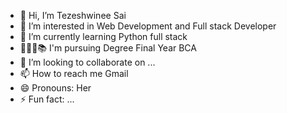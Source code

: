 - 👋 Hi, I’m Tezeshwinee Sai
- 👀 I’m interested in Web Development and Full stack Developer
- 🌱 I’m currently learning  Python full stack
- 👩🏻‍🎓📚 I'm pursuing Degree Final Year BCA
- 💞️ I’m looking to collaborate on ...
- 📫 How to reach me Gmail
- 😄 Pronouns: Her
- ⚡ Fun fact: ...

<!---
TezuSai555/TezuSai555 is a ✨ special ✨ repository because its `README.md` (this file) appears on your GitHub profile.
You can click the Preview link to take a look at your changes.
--->
